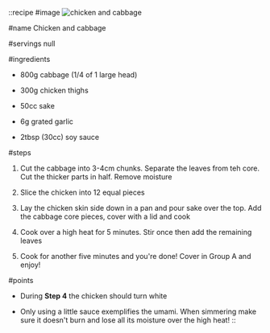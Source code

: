 ::recipe
#image
![chicken and cabbage](/img/vol11/chicken_and_cabbage.jpg)

#name
Chicken and cabbage

#servings
null

#ingredients
- 800g cabbage (1/4 of 1 large head)
- 300g chicken thighs
- 50cc sake

- 6g grated garlic
- 2tbsp (30cc) soy sauce


#steps
1. Cut the cabbage into 3-4cm chunks. Separate the leaves from teh core. Cut the thicker parts in half. Remove moisture

2. Slice the chicken into 12 equal pieces

3. Lay the chicken skin side down in a pan and pour sake over the top. Add the cabbage core pieces, cover with a lid and cook

4. Cook over a high heat for 5 minutes. Stir once then add the remaining leaves

5. Cook for another five minutes and you're done! Cover in Group A and enjoy!

#points
- During **Step 4** the chicken should turn white

- Only using a little sauce exemplifies the umami. When simmering make sure it doesn't burn and lose all its moisture over the high heat!
::